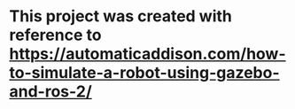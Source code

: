 # This project was created with reference to https://automaticaddison.com/how-to-simulate-a-robot-using-gazebo-and-ros-2/